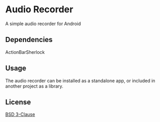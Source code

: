 Audio Recorder
==============

A simple audio recorder for Android

Dependencies
------------

ActionBarSherlock

Usage
-----

The audio recorder can be installed as a standalone app, or included in another project as a library.


License
-------

[BSD 3-Clause](http://opensource.org/licenses/bsd-3-clause)
